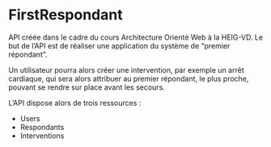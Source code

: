 # FirstRespondant
 API créée dans le cadre du cours Architecture Orienté Web à la HEIG-VD. Le but de l’API est de réaliser une application du système de “premier répondant”. 
 
 Un utilisateur pourra alors créer une intervention, par exemple un arrêt cardiaque, qui sera alors attribuer au premier répondant, le plus proche, pouvant se rendre sur place avant les secours.

L’API dispose alors de trois ressources :

- Users
- Respondants
- Interventions
